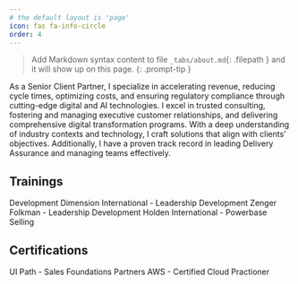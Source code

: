 ```yaml
---
# the default layout is 'page'
icon: fas fa-info-circle
order: 4
---
```


> Add Markdown syntax content to file `_tabs/about.md`{: .filepath } and it will show up on this page.
{: .prompt-tip }

As a Senior Client Partner, I specialize in accelerating revenue, reducing cycle times, optimizing costs, and ensuring regulatory compliance through cutting-edge digital and AI technologies. I excel in trusted consulting, fostering and managing executive customer relationships, and delivering comprehensive digital transformation programs. With a deep understanding of industry contexts and technology, I craft solutions that align with clients’ objectives. Additionally, I have a proven track record in leading Delivery Assurance and managing teams effectively.

## Trainings
Development Dimension International - Leadership Development
Zenger Folkman - Leadership Development
Holden International - Powerbase Selling


## Certifications
UI Path - Sales Foundations Partners
AWS - Certified Cloud Practioner



